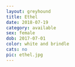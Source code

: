 ```yaml
---
layout: greyhound
title: Ethel
date: 2018-07-19
category: available
sex: female
dob: 2017-07-01
color: white and brindle
cats: no
pic: ethel.jpg
---
```


